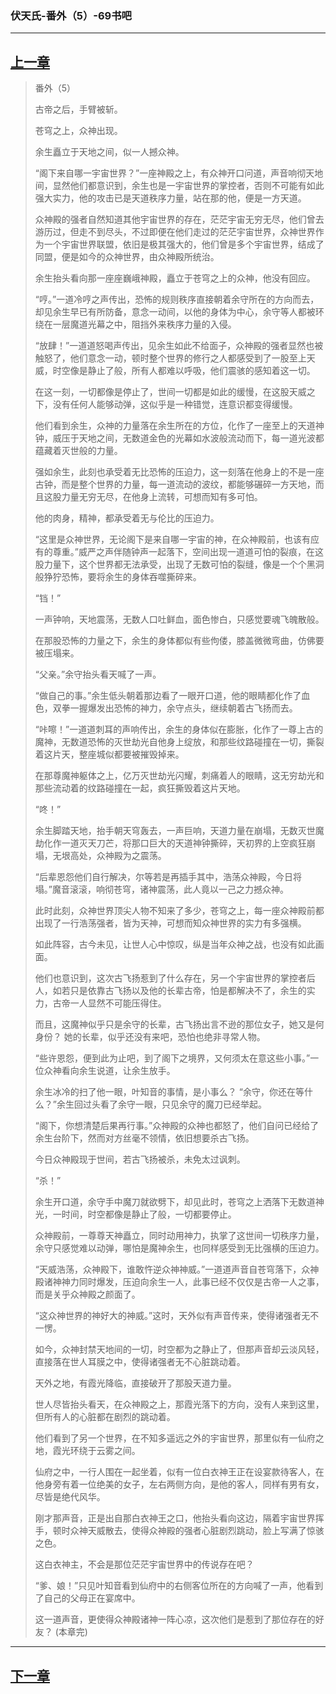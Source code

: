 ### 伏天氏-番外（5）-69书吧

--------
[上一章](./50e019f375cf1edbf1a4b78cb2751932.md)
--------


>
>
>
>番外（5）
>
>古帝之后，手臂被斩。
>
>苍穹之上，众神出现。
>
>余生矗立于天地之间，似一人撼众神。
>
>“阁下来自哪一宇宙世界？”一座神殿之上，有众神开口问道，声音响彻天地间，显然他们都意识到，余生也是一宇宙世界的掌控者，否则不可能有如此强大实力，他的攻击已是天道秩序力量，站在那的他，便是一方天道。
>
>众神殿的强者自然知道其他宇宙世界的存在，茫茫宇宙无穷无尽，他们曾去游历过，但走不到尽头，不过即便在他们走过的茫茫宇宙世界，众神世界作为一个宇宙世界联盟，依旧是极其强大的，他们曾是多个宇宙世界，结成了同盟，便是如今的众神世界，由众神殿所统治。
>
>余生抬头看向那一座座巍峨神殿，矗立于苍穹之上的众神，他没有回应。
>
>“哼。”一道冷哼之声传出，恐怖的规则秩序直接朝着余守所在的方向而去，却见余生早已有所防备，意念一动间，以他的身体为中心，余守等人都被环绕在一层魔道光幕之中，阻挡外来秩序力量的入侵。
>
>“放肆！”一道道怒喝声传出，见余生如此不给面子，众神殿的强者显然也被触怒了，他们意念一动，顿时整个世界的修行之人都感受到了一股至上天威，时空像是静止了般，所有人都难以呼吸，他们震骇的感知着这一切。
>
>在这一刻，一切都像是停止了，世间一切都是如此的缓慢，在这股天威之下，没有任何人能够动弹，这似乎是一种错觉，连意识都变得缓慢。
>
>他们看到余生，众神的力量落在余生所在的方位，化作了一座至上的天道神钟，威压于天地之间，无数道金色的光幕如水波般流动而下，每一道光波都蕴藏着灭世般的力量。
>
>强如余生，此刻也承受着无比恐怖的压迫力，这一刻落在他身上的不是一座古钟，而是整个世界的力量，每一道流动的波纹，都能够碾碎一方天地，而且这股力量无穷无尽，在他身上流转，可想而知有多可怕。
>
>他的肉身，精神，都承受着无与伦比的压迫力。
>
>“这里是众神世界，无论阁下是来自哪一宇宙的神，在众神殿前，也该有应有的尊重。”威严之声伴随钟声一起落下，空间出现一道道可怕的裂痕，在这股力量下，这个世界都无法承受，出现了无数可怕的裂缝，像是一个个黑洞般狰狞恐怖，要将余生的身体吞噬撕碎来。
>
>“铛！”
>
>一声钟响，天地震荡，无数人口吐鲜血，面色惨白，只感觉要魂飞魄散般。
>
>在那股恐怖的力量之下，余生的身体都似有些佝偻，膝盖微微弯曲，仿佛要被压塌来。
>
>“父亲。”余守抬头看天喊了一声。
>
>“做自己的事。”余生低头朝着那边看了一眼开口道，他的眼睛都化作了血色，双拳一握爆发出恐怖的神力，余守点头，继续朝着古飞扬而去。
>
>“咔嚓！”一道道刺耳的声响传出，余生的身体似在膨胀，化作了一尊上古的魔神，无数道恐怖的灭世劫光自他身上绽放，和那些纹路碰撞在一切，撕裂着这片天，整座城似都要被摧毁掉来。
>
>在那尊魔神躯体之上，亿万灭世劫光闪耀，刺痛着人的眼睛，这无穷劫光和那些流动着的纹路碰撞在一起，疯狂撕毁着这片天地。
>
>“咚！”
>
>余生脚踏天地，抬手朝天穹轰去，一声巨响，天道力量在崩塌，无数灭世魔劫化作一道灭天刀芒，将那口巨大的天道神钟撕碎，天初界的上空疯狂崩塌，无垠高处，众神殿为之震荡。
>
>“后辈恩怨他们自行解决，尔等若是再插手其中，浩荡众神殿，今日将塌。”魔音滚滚，响彻苍穹，诸神震荡，此人竟以一己之力撼众神。
>
>此时此刻，众神世界顶尖人物不知来了多少，苍穹之上，每一座众神殿前都出现了一行浩荡强者，皆为天神，可想而知众神世界的实力有多强横。
>
>如此阵容，古今未见，让世人心中惊叹，纵是当年众神之战，也没有如此画面。
>
>他们也意识到，这次古飞扬惹到了什么存在，另一个宇宙世界的掌控者后人，如若只是依靠古飞扬以及他的长辈古帝，怕是都解决不了，余生的实力，古帝一人显然不可能压得住。
>
>而且，这魔神似乎只是余守的长辈，古飞扬出言不逊的那位女子，她又是何身份？
>她的长辈，似乎还没有来吧，恐怕也绝非寻常人物。
>
>“些许恩怨，便到此为止吧，到了阁下之境界，又何须太在意这些小事。”一位众神看向余生说道，让余生放手。
>
>余生冰冷的扫了他一眼，叶知音的事情，是小事么？
>“余守，你还在等什么？”余生回过头看了余守一眼，只见余守的魔刀已经举起。
>
>“阁下，你想清楚后果再行事。”众神殿的众神也都怒了，他们自问已经给了余生台阶下，然而对方丝毫不领情，依旧想要杀古飞扬。
>
>今日众神殿现于世间，若古飞扬被杀，未免太过讽刺。
>
>“杀！”
>
>余生开口道，余守手中魔刀就欲劈下，却见此时，苍穹之上洒落下无数道神光，一时间，时空都像是静止了般，一切都要停止。
>
>众神殿前，一尊尊天神矗立，同时动用神力，执掌了这世间一切秩序力量，余守只感觉难以动弹，哪怕是魔神余生，也同样感受到无比强横的压迫力。
>
>“天威浩荡，众神殿下，谁敢忤逆众神神威。”一道道声音自苍穹落下，众神殿诸神神力同时爆发，压迫向余生一人，此事已经不仅仅是古帝一人之事，而是关乎众神殿之颜面了。
>
>“这众神世界的神好大的神威。”这时，天外似有声音传来，使得诸强者无不一愣。
>
>如今，众神封禁天地间的一切，时空都为之静止了，但那声音却云淡风轻，直接落在世人耳膜之中，使得诸强者无不心脏跳动着。
>
>天外之地，有霞光降临，直接破开了那股天道力量。
>
>世人尽皆抬头看天，在众神殿之上，那霞光落下的方向，没有人来到这里，但所有人的心脏都在剧烈的跳动着。
>
>他们看到了另一个世界，在不知多遥远之外的宇宙世界，那里似有一仙府之地，霞光环绕于云雾之间。
>
>仙府之中，一行人围在一起坐着，似有一位白衣神王正在设宴款待客人，在他身旁有着一位绝美的女子，左右两侧方向，是他的客人，同样有男有女，尽皆是绝代风华。
>
>刚才那声音，正是出自那白衣神王之口，他抬头看向这边，隔着宇宙世界挥手，顿时众神天威散去，使得众神殿的强者心脏剧烈跳动，脸上写满了惊骇之色。
>
>这白衣神主，不会是那位茫茫宇宙世界中的传说存在吧？
>
>“爹、娘！”只见叶知音看到仙府中的右侧客位所在的方向喊了一声，他看到了自己的父母正在宴席中。
>
>这一道声音，更使得众神殿诸神一阵心凉，这次他们是惹到了那位存在的好友？
>(本章完)
>
>

--------
[下一章](./731ba45aa531a45ea009df0e94b1cb15.md)
--------
